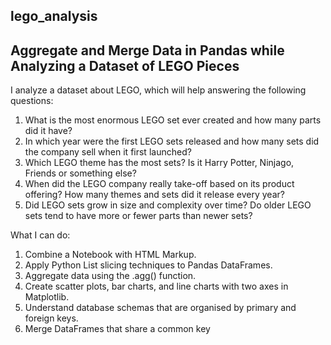 ## lego_analysis
## Aggregate and Merge Data in Pandas while Analyzing a Dataset of LEGO Pieces

I analyze a dataset about LEGO, which will help answering the following questions:
  1. What is the most enormous LEGO set ever created and how many parts did it have?
  2. In which year were the first LEGO sets released and how many sets did the company sell when it first launched?
  3. Which LEGO theme has the most sets? Is it Harry Potter, Ninjago, Friends or something else?
  4. When did the LEGO company really take-off based on its product offering? How many themes and sets did it release every year?
  5. Did LEGO sets grow in size and complexity over time? Do older LEGO sets tend to have more or fewer parts than newer sets?

What I can do:
  1. Combine a Notebook with HTML Markup.
  2. Apply Python List slicing techniques to Pandas DataFrames.
  3. Aggregate data using the .agg() function.
  4. Create scatter plots, bar charts, and line charts with two axes in Matplotlib.
  5. Understand database schemas that are organised by primary and foreign keys.
  6. Merge DataFrames that share a common key

